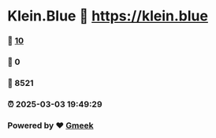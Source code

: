 # Klein.Blue :link: https://klein.blue 
### :page_facing_up: [10](https://klein.blue/tag.html) 
### :speech_balloon: 0 
### :hibiscus: 8521 
### :alarm_clock: 2025-03-03 19:49:29 
### Powered by :heart: [Gmeek](https://github.com/Meekdai/Gmeek)
